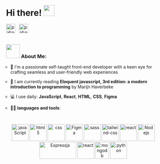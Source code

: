 # Hi there! <img src="https://github.com/TheDudeThatCode/TheDudeThatCode/blob/master/Assets/Hi.gif" width="35" />
<p>
<a href="https://linkedin.com/in/paballomodutwane/" target="_blank"><img align="center" src="https://cdn.jsdelivr.net/npm/simple-icons@3.0.1/icons/linkedin.svg" alt="paballomodutwane" height="30" width="30" /></a>&nbsp;&nbsp;
<a href="https://plainpablobeats@gmail.com" target="_blank"><img align="center" src="https://cdn.jsdelivr.net/npm/simple-icons@10.3.0/icons/gmail.svg" alt="paballomodutwane" height="30" width="30" /></a>
</p>

<div>
<img src="https://camo.githubusercontent.com/992babdffd8c74a1502de375fbdf7e4d54773242/68747470733a2f2f6d656469612e67697068792e636f6d2f6d656469612f53576f536b4e36447854737a71494b4571762f67697068792e676966" alt="" style="text-align:center;">
</div>




<div>
      <h3><img src="https://github.com/TheDudeThatCode/TheDudeThatCode/blob/master/Assets/Developer.gif" width="45" /> About Me:</h3>
</div>
<div><ul style="list-style-type: circle; padding-left: 1em;"><li>🏦 I'm a passionate self-taught front-end developer with a keen eye for crafting seamless and user-friendly web experiences<imgsrc="https://media.giphy.com/media/WUlplcMpOCEmTGBtBW/giphy.gif" width="30"></li></ul>
</div>
<div><ul style="list-style-type: circle; padding-left: 1em;"><li>📖 I am currently reading <b>Eloquent javascript, 3rd edition: a modern introduction to programming</b> by Marijn Haverbeke</li></ul>
</div>
<div><ul style="list-style-type: circle; padding-left: 1em;"><li>💻 I use daily: <b>JavaScript</b>, <b>React</b>, <b>HTML</b>, <b>CSS</b>, <b>Figma</b></li></ul>
</div>
<div><ul style="list-style-type: circle; padding-left: 1em;"><li>🧑‍💻 <b>languages and tools</b>:</li></ul></div>&nbsp;

<p align="center" gap="2rem">
      <img src="https://www.vectorlogo.zone/logos/javascript/javascript-icon.svg" alt="javaScript" width="55" height="55"/>
      <img src="https://www.vectorlogo.zone/logos/w3_html5/w3_html5-icon.svg" alt="html5" width="55" height="55"/>
      <img src="https://www.vectorlogo.zone/logos/w3_css/w3_css-icon.svg" alt="css" width="55" height="55"/> 
      <img src="https://www.vectorlogo.zone/logos/figma/figma-icon.svg" alt="Figma" width="55" height="55"/>
      <img src="https://www.vectorlogo.zone/logos/sass-lang/sass-lang-icon.svg" alt="sass" width="55" height="55"/> 
      <img src="https://www.vectorlogo.zone/logos/tailwindcss/tailwindcss-icon.svg" alt="tailwind-css" width="55" height="55"/> 
      <img src="https://www.vectorlogo.zone/logos/reactjs/reactjs-icon.svg" alt="react" width="55" height="55"/> 
      <img src="https://www.vectorlogo.zone/logos/nodejs/nodejs-icon.svg" alt="Nodejs" width="55" height="55"/>
      <img src="https://www.vectorlogo.zone/logos/expressjs/expressjs-ar21.svg" alt="Expressjs" width="120" height="55"/>
      <img src="https://www.vectorlogo.zone/logos/firebase/firebase-icon.svg" alt="react" width="55" height="55"/>
      <img src="https://www.vectorlogo.zone/logos/mongodb/mongodb-icon.svg" alt="mongodb" width="45" height="55"/>
      <img src="https://www.vectorlogo.zone/logos/python/python-icon.svg" alt="python" width="55" height="55"/>
</p>
